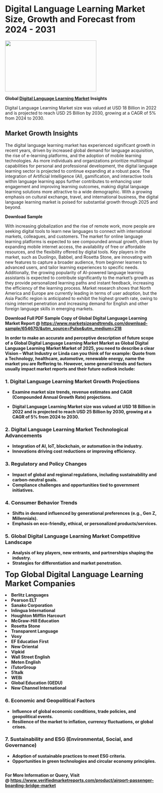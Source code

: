 <H1>Digital Language Learning Market Size, Growth and Forecast from 2024 - 2031</H1><img class="aligncenter size-medium wp-image-584254" src="https://thirdeyenews.in/wp-content/uploads/2024/09/Global-Market-Research-300x168.jpeg" alt="" width="300" height="168" /><p><strong>Global&nbsp;<a href="https://www.marketsizeandtrends.com/download-sample/654670/&amp;utm_source=Pulse&amp;utm_medium=218">Digital Language Learning Market</a> Insights</strong></p><p>Digital Language Learning Market size was valued at USD 18 Billion in 2022 and is projected to reach USD 25 Billion by 2030, growing at a CAGR of 5% from 2024 to 2030.</p><p><h2>Market Growth Insights</h2> <p>The digital language learning market has experienced significant growth in recent years, driven by increased global demand for language acquisition, the rise of e-learning platforms, and the adoption of mobile learning technologies. As more individuals and organizations prioritize multilingual capabilities for personal and professional development, the digital language learning sector is projected to continue expanding at a robust pace. The integration of Artificial Intelligence (AI), gamification, and interactive tools within language learning apps further contributes to enhancing user engagement and improving learning outcomes, making digital language learning solutions more attractive to a wide demographic. With a growing emphasis on cultural exchange, travel, and international business, the digital language learning market is poised for substantial growth through 2025 and beyond. </p> <p><strong>Download Sample</strong></p> <p>With increasing globalization and the rise of remote work, more people are seeking digital tools to learn new languages to connect with international markets, colleagues, and customers. The market for online language learning platforms is expected to see compounded annual growth, driven by expanding mobile internet access, the availability of free or affordable resources, and the flexibility offered by digital tools. Key players in the market, such as Duolingo, Babbel, and Rosetta Stone, are innovating with new features to capture a broader audience, from beginner learners to advanced users, and tailor learning experiences to specific needs. Additionally, the growing popularity of AI-powered language learning assistants is expected to contribute significantly to the market’s growth as they provide personalized learning paths and instant feedback, increasing the efficiency of the learning process. Market research shows that North America and Europe are currently leading in terms of user adoption, but the Asia Pacific region is anticipated to exhibit the highest growth rate, owing to rising internet penetration and increasing demand for English and other foreign language skills in emerging markets.</p> <p><strong></p><p><span class=""><strong>Download Full PDF Sample Copy of Global Digital Language Learning Market Report</strong> @ <a href="https://www.marketsizeandtrends.com/download-sample/654670/&amp;utm_source=Pulse&amp;utm_medium=218" target="_blank">https://www.marketsizeandtrends.com/download-sample/654670/&amp;utm_source=Pulse&amp;utm_medium=218</a></span></p><p>In order to make an accurate and perceptive description of future scope of a Global&nbsp;Digital Language Learning Market Market as Global&nbsp;Digital Language Learning Market Market of 2025, you need to describe a clear Vision &ndash; What Industry or Linda can you think of for example: Quote from a Technology, healthcare, automotive, renewable energy, name the market you are Reffering to. However, some general trends and factors usually impact market reports and their future outlook include:</p><h3>1.&nbsp;<strong>Digital Language Learning Market Growth Projections</strong></h3><ul><li>Examine market size trends, revenue estimates and CAGR (Compounded Annual Growth Rate) projections.</li><li><p>Digital Language Learning Market size was valued at USD 18 Billion in 2022 and is projected to reach USD 25 Billion by 2030, growing at a CAGR of 5% from 2024 to 2030.</p></li></ul><h3>2.&nbsp;<strong>Digital Language Learning Market Technological Advancements</strong></h3><ul><li>Integration of AI, IoT, blockchain, or automation in the industry.</li><li>Innovations driving cost reductions or improving efficiency.</li></ul><h3>3.&nbsp;<strong>Regulatory and Policy Changes</strong></h3><ul><li>Impact of global and regional regulations, including sustainability and carbon-neutral goals.</li><li>Compliance challenges and opportunities tied to government initiatives.</li></ul><h3>4.&nbsp;<strong>Consumer Behavior Trends</strong></h3><ul><li>Shifts in demand influenced by generational preferences (e.g., Gen Z, Millennials).</li><li>Emphasis on eco-friendly, ethical, or personalized products/services.</li></ul><h3>5.&nbsp;<strong>Global Digital Language Learning Market Competitive Landscape</strong></h3><ul><li>Analysis of key players, new entrants, and partnerships shaping the industry.</li><li>Strategies for differentiation and market penetration.</li></ul><p data-pm-slice="1 1 []"><span style="color: inherit; font-family: inherit; font-size: 25px;">Top Global Digital Language Learning Market Companies</span></p><div class="" data-test-id=""><p><li>Berlitz Languages</li><li> Pearson ELT</li><li> Sanako Corporation</li><li> Inlingua International</li><li> Houghton Mifflin Harcourt</li><li> McGraw-Hill Education</li><li> Rosetta Stone</li><li> Transparent Language</li><li> Voxy</li><li> EF Education First</li><li> New Oriental</li><li> Vipkid</li><li> Wall Street English</li><li> Meten English</li><li> iTutorGroup</li><li> 51talk</li><li> WEBi</li><li> Global Education (GEDU)</li><li> New Channel International</li></p></div><h3>6.&nbsp;<strong>Economic and Geopolitical Factors</strong></h3><ul><li>Influence of global economic conditions, trade policies, and geopolitical events.</li><li>Resilience of the market to inflation, currency fluctuations, or global crises.</li></ul><h3>7.&nbsp;<strong>Sustainability and ESG (Environmental, Social, and Governance)</strong></h3><ul><li>Adoption of sustainable practices to meet ESG criteria.</li><li>Opportunities in green technologies and circular economy principles.</li></ul><h2><strong style="font-size: 14px;">For More Information or Query, Visit @&nbsp;</strong><a style="background-color: #ffffff; font-size: 14px;" href="https://www.marketsizeandtrends.com/report/digital-language-learning-market/" target="_blank">https://www.verifiedmarketreports.com/product/airport-passenger-boarding-bridge-market</a></h2>
